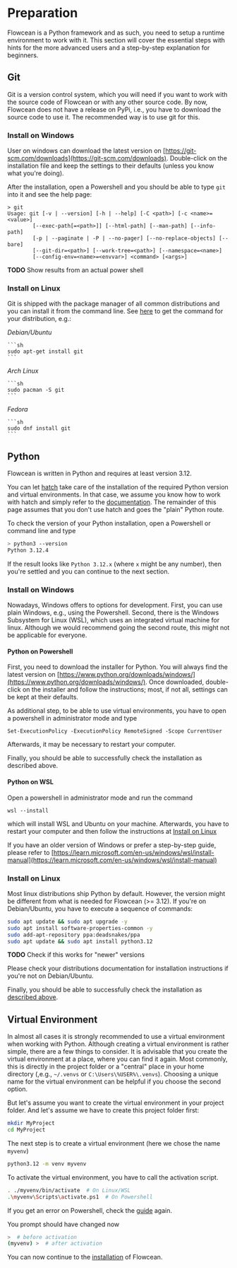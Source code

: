 # Preparation

Flowcean is a Python framework and as such, you need to setup a runtime environment to work with it.
This section will cover the essential steps with hints for the more advanced users and a step-by-step explanation for beginners.

## Git

Git is a version control system, which you will need if you want to work with the source code of Flowcean or with any other source code.
By now, Flowcean does not have a release on PyPi, i.e., you have to download the source code to use it.
The recommended way is to use git for this.

### Install on Windows

User on windows can download the latest version on [https://git-scm.com/downloads](https://git-scm.com/downloads).
Double-click on the installation file and keep the settings to their defaults (unless you know what you're doing).

After the installation, open a Powershell and you should be able to type `git` into it and see the help page:

```PS
> git 
Usage: git [-v | --version] [-h | --help] [-C <path>] [-c <name>=<value>]
        [--exec-path[=<path>]] [--html-path] [--man-path] [--info-path]
        [-p | --paginate | -P | --no-pager] [--no-replace-objects] [--bare]
        [--git-dir=<path>] [--work-tree=<path>] [--namespace=<name>]
        [--config-env=<name>=<envvar>] <command> [<args>]
```
**TODO** Show results from an actual power shell

### Install on Linux

Git is shipped with the package manager of all common distributions and you can install it from the command line.
See [here](https://git-scm.com/download/linux) to get the command for your distribution, e.g.:

*Debian/Ubuntu*

    ```sh
    sudo apt-get install git
    ```

*Arch Linux*

    ```sh
    sudo pacman -S git
    ```

*Fedora*

    ```sh
    sudo dnf install git
    ```

## Python

Flowcean is written in Python and requires at least version 3.12.

You can let [hatch](https://hatch.pypa.io/latest/install/) take care of the installation of the required Python version and virtual environments.
In that case, we assume you know how to work with hatch and simply refer to the [documentation](https://hatch.pypa.io/latest/intro/). The remainder of this page assumes that you don't use hatch and goes the "plain" Python route.

To check the version of your Python installation, open a Powershell or command line and type

```bash
> python3 --version
Python 3.12.4
```

If the result looks like `Python 3.12.x` (where `x` might be any number), then you're settled and you can continue to the next section.

### Install on Windows

Nowadays, Windows offers to options for development.
First, you can use plain Windows, e.g., using the Powershell.
Second, there is the Windows Subsystem for Linux (WSL), which uses an integrated virtual machine for linux.
Although we would recommend going the second route, this might not be applicable for everyone.

#### Python on Powershell

First, you need to download the installer for Python. 
You will always find the latest version on [https://www.python.org/downloads/windows/](https://www.python.org/downloads/windows/).
Once downloaded, double-click on the installer and follow the instructions; most, if not all, settings can be kept at their defaults.

As additional step, to be able to use virtual environments, you have to open a powershell in administrator mode and type

```PS
Set-ExecutionPolicy -ExecutionPolicy RemoteSigned -Scope CurrentUser
```

Afterwards, it may be necessary to restart your computer.

Finally, you should be able to successfully check the installation as described above. 

#### Python on WSL

Open a powershell in administrator mode and run the command

```PS
wsl --install
```

which will install WSL and Ubuntu on your machine.
Afterwards, you have to restart your computer and then follow the instructions at [Install on Linux](#install-on-linux-1)

If you have an older version of Windows or prefer a step-by-step guide, please refer to [https://learn.microsoft.com/en-us/windows/wsl/install-manual](https://learn.microsoft.com/en-us/windows/wsl/install-manual)



### Install on Linux

Most linux distributions ship Python by default. 
However, the version might be different from what is needed for Flowcean (>= 3.12).
If you're on Debian/Ubuntu, you have to execute a sequence of commands:

```bash
sudo apt update && sudo apt upgrade -y
sudo apt install software-properties-common -y
sudo add-apt-repository ppa:deadsnakes/ppa
sudo apt update && sudo apt install python3.12
```

**TODO** Check if this works for "newer" versions

Please check your distributions documentation for installation instructions if you're not on Debian/Ubuntu.

Finally, you should be able to successfully check the installation as [described above](#python). 

## Virtual Environment

In almost all cases it is strongly recommended to use a virtual environment when working with Python.
Although creating a virtual environment is rather simple, there are a few things to consider.
It is advisable that you create the virtual environment at a place, where you can find it again.
Most commonly, this is directly in the project folder or a "central" place in your home directory (,e.g., `~/.venvs` or `C:\Users\%USER%\.venvs`).
Choosing a unique name for the virtual environment can be helpful if you choose the second option.

But let's assume you want to create the virtual environment in your project folder.
And let's assume we have to create this project folder first:

```bash
mkdir MyProject 
cd MyProject
```

The next step is to create a virtual environment (here we chose the name `myvenv`)

```bash
python3.12 -m venv myvenv
```

To activate the virtual environment, you have to call the activation script.

```bash
. ./myvenv/bin/activate  # On Linux/WSL
.\myvenv\Scripts\activate.ps1  # On Powershell
```

If you get an error on Powershell, check the [guide](#python-on-powershell) again.

You prompt should have changed now

```bash
>  # before activation
(myvenv) >  # after activation
```

You can now continue to the [installation](installation.md) of Flowcean.


